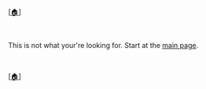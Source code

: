 <!-- u251008-->

[[🏠︎](/)]

<br/>

This is not what your're looking for. Start at the [main page](/).

<br/>

[[🏠︎](/)]
